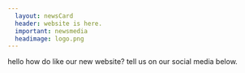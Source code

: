 ```yaml
---
  layout: newsCard
  header: website is here.
  important: newsmedia
  headimage: logo.png
---
```

hello how do like our new website? tell us on our social media below. 
